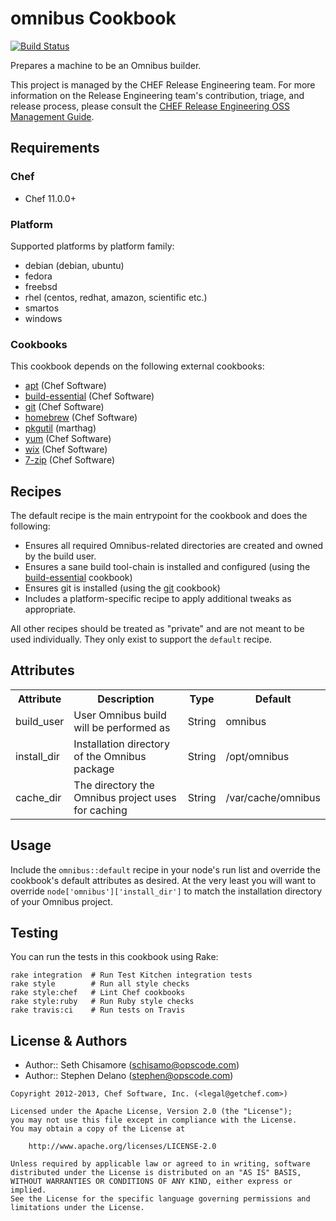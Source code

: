 omnibus Cookbook
================
[![Build Status](https://secure.travis-ci.org/opscode-cookbooks/omnibus.png?branch=master)](http://travis-ci.org/opscode-cookbooks/omnibus)

Prepares a machine to be an Omnibus builder.

This project is managed by the CHEF Release Engineering team. For more information on the Release Engineering team's contribution, triage, and release process, please consult the [CHEF Release Engineering OSS Management Guide](https://docs.google.com/a/opscode.com/document/d/1oJB0vZb_3bl7_ZU2YMDBkMFdL-EWplW1BJv_FXTUOzg/edit).

Requirements
------------
### Chef
- Chef 11.0.0+

### Platform
Supported platforms by platform family:

- debian (debian, ubuntu)
- fedora
- freebsd
- rhel (centos, redhat, amazon, scientific etc.)
- smartos
- windows

### Cookbooks
This cookbook depends on the following external cookbooks:

- [apt](http://community.opscode.com/cookbooks/apt) (Chef Software)
- [build-essential](http://community.opscode.com/cookbooks/build-essential) (Chef Software)
- [git](http://community.opscode.com/cookbooks/git) (Chef Software)
- [homebrew](http://community.opscode.com/cookbooks/homebrew) (Chef Software)
- [pkgutil](http://community.opscode.com/cookbooks/pkgutil) (marthag)
- [yum](http://community.opscode.com/cookbooks/yum) (Chef Software)
- [wix](http://community.opscode.com/cookbooks/wix) (Chef Software)
- [7-zip](http://community.opscode.com/cookbooks/7-zip) (Chef Software)

Recipes
-------
The default recipe is the main entrypoint for the cookbook and does the following:

- Ensures all required Omnibus-related directories are created and owned by the build user.
- Ensures a sane build tool-chain is installed and configured (using the [build-essential](http://community.opscode.com/cookbooks/build-essential) cookbook)
- Ensures git is installed (using the [git](http://community.opscode.com/cookbooks/git) cookbook)
- Includes a platform-specific recipe to apply additional tweaks as appropriate.

All other recipes should be treated as "private" and are not meant to be used individually. They only exist to support the `default` recipe.


Attributes
----------
<table>
  <tr>
    <th>Attribute</th>
    <th>Description</th>
    <th>Type</th>
    <th>Default</th>
  </tr>
  <tr>
    <td>build_user</td>
    <td>User Omnibus build will be performed as</td>
    <td>String</td>
    <td>omnibus</td>
  </tr>
  <tr>
    <td>install_dir</td>
    <td>Installation directory of the Omnibus package</td>
    <td>String</td>
    <td>/opt/omnibus</td>
  </tr>
  <tr>
    <td>cache_dir</td>
    <td>The directory the Omnibus project uses for caching</td>
    <td>String</td>
    <td>/var/cache/omnibus</td>
  </tr>
</table>


Usage
-----
Include the `omnibus::default` recipe in your node's run list and override the cookbook's default attributes as desired. At the very least you will want to override `node['omnibus']['install_dir']` to match the installation directory of your Omnibus project.


Testing
-------
You can run the tests in this cookbook using Rake:

```text
rake integration  # Run Test Kitchen integration tests
rake style        # Run all style checks
rake style:chef   # Lint Chef cookbooks
rake style:ruby   # Run Ruby style checks
rake travis:ci    # Run tests on Travis
```


License & Authors
-----------------
- Author:: Seth Chisamore (<schisamo@opscode.com>)
- Author:: Stephen Delano (<stephen@opscode.com>)

```text
Copyright 2012-2013, Chef Software, Inc. (<legal@getchef.com>)

Licensed under the Apache License, Version 2.0 (the "License");
you may not use this file except in compliance with the License.
You may obtain a copy of the License at

    http://www.apache.org/licenses/LICENSE-2.0

Unless required by applicable law or agreed to in writing, software
distributed under the License is distributed on an "AS IS" BASIS,
WITHOUT WARRANTIES OR CONDITIONS OF ANY KIND, either express or implied.
See the License for the specific language governing permissions and
limitations under the License.
```

